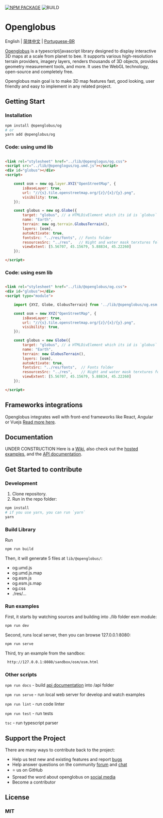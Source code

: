 [![NPM PACKAGE](https://img.shields.io/npm/v/@openglobus/og.svg?logo=npm&logoColor=fff&label=NPM+package&color=limegreen)](https://www.npmjs.com/@openglobus/og)
![BUILD](https://github.com/openglobus/openglobus/actions/workflows/push.yml/badge.svg)

# Openglobus

English | [简体中文](README_CN.md) | [Portuguese-BR](README_pt-BR.md)

[Openglobus](http://www.openglobus.org/) is a typescript/javascript library designed to display interactive 3D maps at a
scale from planet to bee.
It supports various high-resolution terrain providers, imagery layers, renders thousands of 3D objects, provides
geometry measurement tools, and more. It uses the WebGL technology, open-source and
completely free.

Openglobus main goal is to make 3D map features fast, good looking, user friendly and easy to implement in any
related project.

## Getting Start

### Installation

```sh
npm install @openglobus/og
# or
yarn add @openglobus/og
```

### Code: using umd lib

```html

<link rel="stylesheet" href="../lib/@openglogus/og.css">
<script src="../lib/@openglogus/og.umd.js"></script>
<div id="globus"></div>
<script>

    const osm = new og.layer.XYZ("OpenStreetMap", {
        isBaseLayer: true,
        url: "//{s}.tile.openstreetmap.org/{z}/{x}/{y}.png",
        visibility: true,
    });

    const globus = new og.Globe({
        target: "globus", // a HTMLDivElement which its id is `globus`
        name: "Earth",
        terrain: new og.terrain.GlobusTerrain(),
        layers: [osm],
        autoActivate: true,
        fontsSrc: "../res/fonts", // Fonts folder
        resourcesSrc: "../res",   // Night and water mask terxtures folder
        viewExtent: [5.56707, 45.15679, 5.88834, 45.22260]
    });

</script>
```

### Code: using esm lib

```html

<link rel="stylesheet" href="../lib/@openglobus/og.css">
<div id="globus"></div>
<script type="module">

    import {XYZ, Globe, GlobusTerrain} from '../lib/@openglobus/og.esm.js';

    const osm = new XYZ("OpenStreetMap", {
        isBaseLayer: true,
        url: "//{s}.tile.openstreetmap.org/{z}/{x}/{y}.png",
        visibility: true,
    });

    const globus = new Globe({
        target: "globus", // a HTMLDivElement which its id is `globus`
        name: "Earth",
        terrain: new GlobusTerrain(),
        layers: [osm],
        autoActivate: true,
        fontsSrc: "../res/fonts",  // Fonts folder
        resourcesSrc: "../res",    // Night and water mask terxtures folder
        viewExtent: [5.56707, 45.15679, 5.88834, 45.22260]
    });

</script>
```

## Frameworks integrations

Openglobus integrates well with front-end frameworks like React, Angular or
Vuejs [Read more here](./framework-intergration.md).

## Documentation

UNDER CONSTRUCTION
Here is a [Wiki](https://github.com/openglobus/openglobus/wiki), also
check out the [hosted examples](http://www.openglobus.org/examples.html), and
the [API documentation](http://www.openglobus.org/api/).

## Get Started to contribute

### Development

1. Clone repository.
2. Run in the repo folder:

```sh
npm install
# if you use yarn, you can run `yarn`
yarn
```

### Build Library

Run

```sh
npm run build
```

Then, it will generate 5 files at `lib/@openglobus/`:

- og.umd.js
- og.umd.js.map
- og.esm.js
- og.esm.js.map
- og.css
- ./res/...

### Run examples

First, it starts by watching sources and building into ./lib folder esm module:

```sh
npm run dev
```

Second, runs local server, then you can browse 127.0.0.1:8080:

```sh
npm run serve
```

Third, try an example from the sandbox:

```sh
 http://127.0.0.1:8080/sandbox/osm/osm.html
```

### Other scripts

`npm run docs` - build [api documentation](https://www.openglobus.org/api/) into /api folder

`npm run serve` - run local web server for develop and watch examples

`npm run lint` - run code linter

`npm run test` - run tests

`tsc` - run typescript parser

## Support the Project

There are many ways to contribute back to the project:

- Help us test new and existing features and report [bugs](https://github.com/openglobus/openglobus/issues)
- Help answer questions on the community [forum](https://groups.google.com/d/forum/openglobus)
  and [chat](https://gitter.im/openglobus/og)
- ⭐️ us on GitHub
- Spread the word about openglobus on [social media](https://twitter.com/openglobus)
- Become a contributor

## License

### MIT
